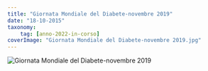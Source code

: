```yaml
---
title: "Giornata Mondiale del Diabete-novembre 2019"
date: "18-10-2015"
taxonomy: 
    tag: [anno-2022-in-corso]
coverImage: "Giornata Mondiale del Diabete-novembre 2019.jpg"
---
```


![Giornata Mondiale del Diabete-novembre 2019](images/io%20noi%20il%20diabete%20maggio%202022_definitivo%20(1)_page-0011.jpg)

